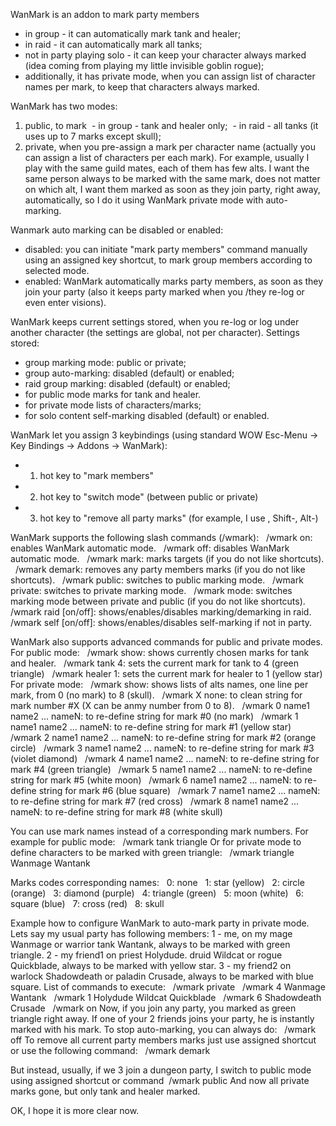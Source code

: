 WanMark is an addon to mark party members
- in group - it can automatically mark tank and healer;
- in raid - it can automatically mark all tanks;
- not in party playing solo - it can keep your character always marked (idea coming from playing my little invisible goblin rogue);
- additionally, it has private mode, when you can assign list of character names per mark, to keep that characters always marked.
 

WanMark has two modes:
1) public, to mark
 - in group - tank and healer only;
 - in raid - all tanks (it uses up to 7 marks except skull);
2) private, when you pre-assign a mark per character name (actually you can assign a list of characters per each mark).
For example, usually I play with the same guild mates, each of them has few alts. I want the same person always to be marked with the same mark, does not matter on which alt, I want them marked as soon as they join party, right away, automatically, so I do it using WanMark private mode with auto-marking. 
 

Wanmark auto marking can be disabled or enabled:
- disabled: you can initiate "mark party members" command manually using an assigned key shortcut, to mark group members according to selected mode.
- enabled: WanMark automatically marks party members, as soon as they join your party (also it keeps party marked when you /they re-log or even enter visions).
 

WanMark keeps current settings stored, when you re-log or log under another character (the settings are global, not per character).
Settings stored:
- group marking mode: public or private;
- group auto-marking: disabled (default) or enabled;
- raid group marking: disabled (default) or enabled;
- for public mode marks for tank and healer.
- for private mode lists of characters/marks;
- for solo content self-marking disabled (default) or enabled.
 

WanMark let you assign 3 keybindings (using standard WOW Esc-Menu -> Key Bindings -> Addons -> WanMark):
- 1) hot key to "mark members"
- 2) hot key to "switch mode" (between public or private)
- 3) hot key to "remove all party marks"
(for example, I use \, Shift-\, Alt-\)


WanMark supports the following slash commands (/wmark):
  /wmark on: enables WanMark automatic mode.
  /wmark off: disables WanMark automatic mode.
  /wmark mark: marks targets (if you do not like shortcuts).
  /wmark demark: removes any party members marks (if you do not like shortcuts).
  /wmark public: switches to public marking mode.
  /wmark private: switches to private marking mode.
  /wmark mode: switches marking mode between private and public (if you do not like shortcuts).
  /wmark raid [on/off]: shows/enables/disables marking/demarking in raid.
  /wmark self [on/off]: shows/enables/disables self-marking if not in party.


WanMark also supports advanced commands for public and private modes.
For public mode:
  /wmark show: shows currently chosen marks for tank and healer.
  /wmark tank 4: sets the current mark for tank to 4 (green triangle)
  /wmark healer 1: sets the current mark for healer to 1 (yellow star)
For private mode:
  /wmark show: shows lists of alts names, one line per mark, from 0 (no mark) to 8 (skull).
  /wmark X none: to clean string for mark number #X (X can be anmy number from 0 to 8).
  /wmark 0 name1 name2 ... nameN: to re-define string for mark #0 (no mark)
  /wmark 1 name1 name2 ... nameN: to re-define string for mark #1 (yellow star)
  /wmark 2 name1 name2 ... nameN: to re-define string for mark #2 (orange circle)
  /wmark 3 name1 name2 ... nameN: to re-define string for mark #3 (violet diamond)
  /wmark 4 name1 name2 ... nameN: to re-define string for mark #4 (green triangle)
  /wmark 5 name1 name2 ... nameN: to re-define string for mark #5 (white moon)
  /wmark 6 name1 name2 ... nameN: to re-define string for mark #6 (blue square)
  /wmark 7 name1 name2 ... nameN: to re-define string for mark #7 (red cross)
  /wmark 8 name1 name2 ... nameN: to re-define string for mark #8 (white skull)
 

You can use mark names instead of a corresponding mark numbers.
For example for public mode:
  /wmark tank triangle
Or for private mode to define characters to be marked with green triangle:
  /wmark triangle Wanmage Wantank

Marks codes corresponding names:
  0: none
  1: star (yellow)
  2: circle (orange)
  3: diamond (purple)
  4: triangle (green)
  5: moon (white)
  6: square (blue)
  7: cross (red)
  8: skull


Example how to configure WanMark to auto-mark party in private mode.
Lets say my usual party has following members:
1 - me, on my mage Wanmage or warrior tank Wantank, always to be marked with green triangle.
2 - my friend1 on priest Holydude. druid Wildcat or rogue Quickblade, always to be marked with yellow star.
3 - my friend2 on warlock Shadowdeath or paladin Crusade, always to be marked with blue square.
List of commands to execute:
  /wmark private
  /wmark 4 Wanmage Wantank
  /wmark 1 Holydude Wildcat Quickblade
  /wmark 6 Shadowdeath Crusade
  /wmark on
Now, if you join any party, you marked as green triangle right away.
If one of your 2 friends joins your party, he is instantly marked with his mark.
To stop auto-marking, you can always do:
  /wmark off
To remove all current party members marks just use assigned shortcut or use the following command:
  /wmark demark

But instead, usually, if we 3 join a dungeon party, I switch to public mode using assigned shortcut or command
 /wmark public
And now all private marks gone, but only tank and healer marked.

OK, I hope it is more clear now.
